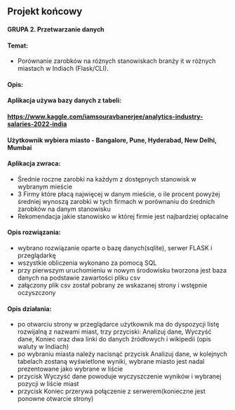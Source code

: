 ## Projekt końcowy
#### GRUPA 2. Przetwarzanie danych
#### Temat: 
- Porównanie zarobków na różnych stanowiskach branży it w różnych miastach w Indiach (Flask/CLI).
#### Opis:
#### Aplikacja używa bazy danych z tabeli:
#### https://www.kaggle.com/iamsouravbanerjee/analytics-industry-salaries-2022-india
#### Użytkownik wybiera miasto - Bangalore, Pune, Hyderabad, New Delhi, Mumbai
#### Aplikacja zwraca:
- Średnie roczne zarobki na każdym z dostępnych stanowisk w wybranym mieście
- 3 Firmy które płacą najwięcej w danym mieście, o ile procent powyżej
    średniej wynoszą zarobki w tych firmach  w porównaniu do średnich
    zarobków na danym stanowisku
- Rekomendacja jakie stanowisko w której firmie jest najbardziej opłacalne 
#### Opis rozwiązania:
- wybrano rozwiązanie oparte o bazę danych(sqlite), serwer FLASK i przeglądarkę
- wszystkie obliczenia wykonano za pomocą SQL
- przy pierwszym uruchomieniu w nowym środowisku tworzona jest baza danych na podstawie zawartości pliku csv
- załączony plik csv został pobrany ze wskazanej strony i wstępnie oczyszczony
#### Opis działania:
- po otwarciu strony w przeglądarce użytkownik ma do dyspozycji listę rozwijalną z nazwami miast, 
trzy przyciski: Analizuj dane, Wyczyść dane, Koniec oraz dwa linki do danych źródłowych i wikipedii
  (opis waluty w Indiach)
- po wybraniu miasta należy nacisnąć przycisk Analizuj dane, w kolejnych tabelach
zostaną wyświetlone wyniki, wybrane miasto jest nadal prezentowane jako wybrane w liście
- przycisk Wyczyść dane powoduje wyczyszczenie wyników i wybranej pozycji w liście miast
- przycisk Koniec przerywa połączenie z serwerem(konieczne jest ponowne otwarcie strony) 

